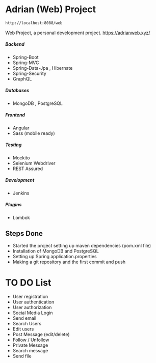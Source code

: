 # Adrian (Web) Project
```sh
http://localhost:8088/web
```
 Web Project, a personal development project. https://adrianweb.xyz/
##### Backend
  - Spring-Boot
  - Spring-MVC
  - Spring-Data-Jpa , Hibernate
  - Spring-Security
  - GraphQL
##### Databases
  - MongoDB , PostgreSQL
##### Frontend
  - Angular
  - Sass (mobile ready)
##### Testing
  - Mockito
  - Selenium Webdriver
  - REST Assured
##### Development
  - Jenkins
##### Plugins 
  - Lombok

## Steps Done

  - Started the project setting up maven dependencies (pom.xml file)
  - Installation of MongoDB and PostgreSQL
  - Setting up Spring application.properties
  - Making a git repository and the first commit and push

# TO DO List
  - User registration
  - User authentication
  - User authorization
  - Social Media Login
  - Send email
  - Search Users
  - Edit users
  - Post Message (edit/delete)
  - Follow / Unfollow
  - Private Message
  - Search message
  - Send file
